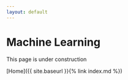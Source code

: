 ```yaml
---
layout: default
---
```


# Machine Learning

This page is under construction

[Home]({{ site.baseurl }}{% link index.md %})
